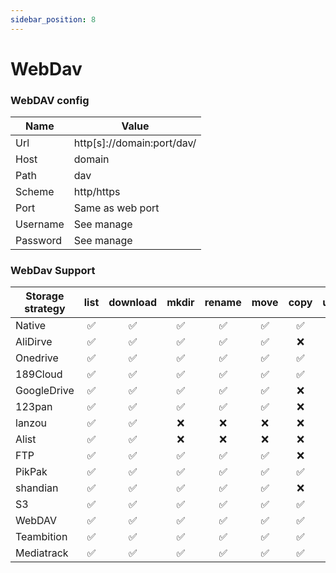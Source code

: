 ```yaml
---
sidebar_position: 8
---
```


# WebDav

### WebDAV config

| Name     | Value                      |
| -------- | -------------------------- |
| Url      | http[s]://domain:port/dav/ |
| Host     | domain                     |
| Path     | dav                        |
| Scheme   | http/https                 |
| Port     | Same as web port           |
| Username | See manage                 |
| Password | See manage                 |

### WebDav Support

| Storage strategy | list | download | mkdir | rename | move | copy | upload |
| ---------------- | :--: | :------: | :---: | :----: | :--: | :--: | :----: |
| Native           |  ✅   |    ✅     |   ✅   |   ✅    |  ✅   |  ✅   |   ✅    |
| AliDirve         |  ✅   |    ✅     |   ✅   |   ✅    |  ✅   |  ❌   |   ✅    |
| Onedrive         |  ✅   |    ✅     |   ✅   |   ✅    |  ✅   |  ✅   |   ✅    |
| 189Cloud         |  ✅   |    ✅     |   ✅   |   ✅    |  ✅   |  ✅   |   ✅    |
| GoogleDrive      |  ✅   |    ✅     |   ✅   |   ✅    |  ✅   |  ❌   |   ✅    |
| 123pan           |  ✅   |    ✅     |   ✅   |   ✅    |  ✅   |  ❌   |   ✅    |
| lanzou           |  ✅   |    ✅     |   ❌   |   ❌    |  ❌   |  ❌   |   ❌    |
| Alist            |  ✅   |    ✅     |   ❌   |   ❌    |  ❌   |  ❌   |   ❌    |
| FTP              |  ✅   |    ✅     |   ✅   |   ✅    |  ✅   |  ❌   |   ✅    |
| PikPak           |  ✅   |    ✅     |   ✅   |   ✅    |  ✅   |  ✅   |   ✅    |
| shandian         |  ✅   |    ✅     |   ✅   |   ✅    |  ✅   |  ❌   |   ✅    |
| S3               |  ✅   |    ✅     |   ✅   |   ✅    |  ✅   |  ✅   |   ✅    |
| WebDAV           |  ✅   |    ✅     |   ✅   |   ✅    |  ✅   |  ✅   |   ✅    |
| Teambition       |  ✅   |    ✅     |   ✅   |   ✅    |  ✅   |  ✅   |   ❌    |
| Mediatrack       |  ✅   |    ✅     |   ✅   |   ✅    |  ✅   |  ✅   |   ✅    |
